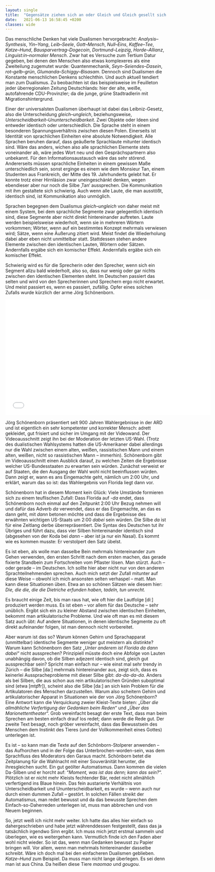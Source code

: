 ```yaml
---
layout: single
title:  "Gegensätze ziehen sich an oder Gleich und Gleich gesellt sich gern"
date:   2021-06-13 16:58:45 +0200
classes: wide
---
```


Das menschliche Denken hat viele Dualismen hervorgebracht: *Analysis–Synthesis*, *Yin–Yang*, *Leib–Seele*, *Gott–Mensch*, *Null–Eins*, *Kaffee–Tee*, *Katze–Hund*,  *Bausparvertrag–Dogecoin*, *Dortmund–Leipzig*, *Horde–Allianz*, *Linguist:in–normaler Mensch*. Zwar hat es Versuche zum Tertium Datur gegeben, bei denen den Menschen also etwas komplexeres als eine Zweiteilung zugemutet wurde: Quantenmechanik, *Seyn–Seiendes–Dasein*, *rot–gelb–grün*, *Glumanda–Schiggy–Bisasam*. Dennoch sind Dualismen die Konstante menschlichen Denkens schlechthin. Und auch aktuell tendiert man zum Dualismus. Zu beobachten ist das beispielsweise im Feuilleton jeder überregionalen Zeitung Deutschlands: hier der alte, weiße, autofahrende CDU-Provinzler; da die junge, grüne Stadtradlerin mit Migrationshintergrund.

Einer der universalsten Dualismen überhaupt ist dabei das Leibniz-Gesetz, also die Unterscheidung *gleich–ungleich*, beziehungsweise, *Unterscheidbarkeit–Ununterscheidbarkeit*. Zwei Objekte oder Ideen sind entweder identisch oder unterschiedlich. Die Sprache steht in einem besonderen Spannungsverhältnis zwischen diesen Polen. Einerseits ist Identität von sprachlichen Einheiten eine absolute Notwendigkeit. Alle Sprachen beruhen darauf, dass geäußerte Sprachlaute mitunter identisch sind. Wäre das anders, wichen also alle sprachlichen Elemente stets voneinander ab, wäre jedes Wort neu und den Gesprächspartnern also unbekannt. Für den Informationsaustausch wäre das sehr störend. Andererseits müssen sprachliche Einheiten in einem gewissen Maße unterschiedlich sein, sonst erginge es einem wie dem Monsieur Tan, einem Studenten aus Frankreich, der Mitte des 19. Jahrhunderts gelebt hat. Er konnte trotz einer Hirnläsion zwar uneingeschänkt denken, wegen ebendieser aber nur noch die Silbe ‚Tan‘ aussprechen. Die Kommunikation mit ihm gestaltete sich schwierig. Auch wenn alle Laute, die man ausstößt, identisch sind, ist Kommunikation also unmöglich. 

Sprachen begegnen dem Dualismus *gleich–ungleich* von daher meist mit einem System, bei dem sprachliche Segmente zwar gelegentlich identisch sind, diese Segmente aber nicht direkt hintereinander auftreten. Laute werden beispielsweise wiederholt, wenn sie in mehreren Wörtern vorkommen; Wörter, wenn auf ein bestimmtes Konzept mehrmals verwiesen wird; Sätze, wenn eine Äußerung zitiert wird. Meist findet die Wiederholung dabei aber eben nicht unmittelbar statt. Stattdessen stehen andere Elemente zwischen den identischen Lauten, Wörtern oder Sätzen. Andernfalls ergäbe sich ein komischer Effekt. Andernfalls ergäbe sich ein komischer Effekt. <br>

Schwierig wird es für die Sprecherin oder den Sprecher, wenn sich ein Segment allzu bald wiederholt, also so, dass nur wenig oder gar nichts zwischen den identischen Elementen steht. Im Deutschen passiert das selten und wird von den Sprecherinnen und Sprechern ergo nicht erwartet. Und meist passiert es, wenn es passiert, zufällig. Opfer eines solchen Zufalls wurde kürzlich der arme Jörg Schönenborn. <br>

<iframe width="640" height="360" src="/grammatik-des-deutschen/assets/videos/florida.mov" frameborder="0" allowfullscreen></iframe> 

Jörg Schönenborn präsentiert seit 900 Jahren Wahlergebnisse in der ARD und ist eigentlich ein sehr kompetenter und korrekter Mensch: adrett gekleidet, gut frisiert und sicher im Umgang mit der Videowand. Der Videoausschnitt zeigt ihn bei der Moderation der letzten US-Wahl. (Trotz des dualistischen Wahlsystems hatten die US-Amerikaner dabei allerdings nur die Wahl zwischen einem alten, weißen, rassistischen Mann und einem alten, weißen, nicht so rassistischen Mann – immerhin). Schönenborn gibt im Videoausschnitt einen Ausblick darauf, zu welchen Zeiten die Ergebnisse welcher US-Bundesstaaten zu erwarten sein würden. Zunächst verweist er auf Staaten, die den Ausgang der Wahl wohl nicht beeinflussen würden. Dann zeigt er, wann es ans Eingemachte geht, nämlich um 2:00 Uhr, und erklärt, warum das so ist: das Wahlergebnis von Florida liegt dann vor.

Schönenborn hat in diesem Moment kein Glück: Viele Umstände formieren sich zu einem teuflischen Zufall: Dass Florida auf *-da* endet, dass Schönenborn noch einmal auf den Zeitpunkt 2:00 Uhr Bezug nehmen will und dafür das Adverb *da* verwendet, dass er das Eingemachte, an das es dann geht, mit *dann* betonen möchte und dass die Ergebnisse des erwähnten wichtigen US-Staats um 2:00 *dabei* sein würden. Die Silbe *da* ist für eine Zeitlang derbe überrepräsentiert. Die Syntax des Deutschen tut ihr Übriges und führt dazu, dass vier Silben hintereinander identisch sind (abgesehen von der Koda bei *dann* – aber ist ja nur ein Nasal). Es kommt wie es kommen musste: Er verstolpert den Satz übelst.

Es ist eben, als wolle man dasselbe Bein mehrmals hintereinander zum Gehen verwenden, den ersten Schritt nach dem ersten machen, das gerade fixierte Standbein zum Fortschreiten vom Pflaster lösen. Man stürzt. Auch – oder gerade – im Deutschen. Ich sollte hier aber nicht nur von den anderen Sprachteilnehmenden sprechen. Auch mich setzt der Zufall mitunter auf diese Weise – obwohl ich mich ansonsten selten verhaspel – matt. Man kann diese Situationen üben. Etwa an so schönen Sätzen wie diesem hier: <br>
*Die, die die, die die Dietriche erfunden haben, tadeln, tun unrecht.* <br>

Es braucht einige Zeit, bis man raus hat, wie oft hier die Lautfolge [diː] produziert werden muss. Es ist eben – vor allem für das Deutsche – sehr unüblich. Ergibt sich ein zu kleiner Abstand zwischen identischen Einheiten, bekommt man artikulatorische Probleme. Und wie oft man es mit diesem Satz auch übt: Auf andere Situationen, in denen identische Segmente zu oft direkt aufeinander folgen, ist man dennoch nicht vorbereitet.

Aber warum ist das so? Warum können Gehirn und Sprachapparat (unmittelbar) identische Segmente weniger gut meistern als distinkte? Warum kann Schönenborn den Satz „*Unter anderem ist Florida da dann dabei*“ nicht aussprechen? Prinzipiell müsste doch eine Abfolge von Lauten unabhängig davon, ob die Silben adjezent identisch sind, gleich gut aussprechbar sein? Spricht man einfach nur – wie einst mal sehr trendy in Zürich – die Silbe [daː] mehrmals hintereinander aus, zeigt sich, dass es keinerlei Ausspracheprobleme mit dieser Silbe gibt: *da-da-da-da*. Anders als bei Silben, die aus schon aus rein artikulatorischen Gründen suboptimal sind (etwa [mtp͡fr]), scheint also die Silbe [daː] an sich kein Problem für die Artikulatoren des Menschen darzustellen. Warum also scheitern Gehirn und artikulatorischer Apparat in Situationen wie der von Jörg Schönenborn? <br>Eine Antwort kann die Verquickung zweier Kleist-Texte bieten: „*Über die allmähliche Verfertigung der Gedanken beim Reden*“ und „*Über das Marionettentheater*“. Grob vereinfacht besagt der erste Text, dass man beim Sprechen am besten einfach drauf los redet; dann werde die Rede gut. Der zweite Text besagt, noch gröber vereinfacht, dass das Bewusstsein des Menschen dem Instinkt des Tieres (und der Vollkommenheit eines Gottes) unterlegen ist.

Es ist – so kann man die Texte auf den Schönborn-Stolperer anwenden – das Aufhorchen und in der Folge das Unterbrochen-worden-sein, was dem Sprachfluss des Moderators den Garaus macht. Schönborn betet die Zeitplanung für die Wahlnacht mit einer Souveränität herunter, die ihresgleichen sucht. Ein gut geölter Automatismus. Dann kommen die vielen Da-Silben und er horcht auf: “*Moment, was ist das denn; kann das sein?*“. Plötzlich ist er nicht mehr Kleists fechtender Bär, redet nicht allmählich verfertigend ins Blaue hinein. Das fein austarierte Verhältnis von Unterscheidbarkeit und Ununterscheidbarkeit, es wurde – wenn auch nur durch einen dummen Zufall – gestört. In solchen Fällen streikt der Automatismus, man redet bewusst und da das bewusste Sprechen dem Einfach-so-Daherreden unterlegen ist, muss man abbrechen und von Neuem beginnen.

So, jetzt weiß ich nicht mehr weiter. Ich hatte das alles hier einfach so dahergeschrieben und habe jetzt währenddessen festgestellt, dass das ja tatsächlich irgendwo Sinn ergibt. Ich muss mich jetzt erstmal sammeln und überlegen, wie es weitergehen kann. Vermutlich finde ich den Faden aber wohl nicht wieder. So ist das, wenn man Gedanken bewusst zu Papier bringen will. Vor allem, wenn man mehrmals hintereinander dasselbe schreibt. Wäre ich doch mal bei den einfacheren Dualismen geblieben. *Katze–Hund* zum Beispiel. Da muss man nicht lange überlegen. Es sei denn man ist aus China. Da heißen diese Tiere *maomao* und *gougou*.